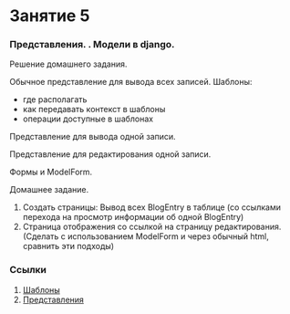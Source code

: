# Занятие 5
### Представления. .  Модели в django.
Решение домашнего задания.

Обычное представление для вывода всех записей.
Шаблоны:
 - где располагать
 - как передавать контекст в шаблоны
 - операции доступные в шаблонах

Представление для вывода одной записи.

Представление для редактирования одной записи.

Формы и ModelForm.

 
Домашнее задание.
  1. Создать страницы: Вывод всех BlogEntry в таблице (со ссылками перехода на просмотр информации об одной BlogEntry)
  2. Страница отображения со ссылкой на страницу редактирования. (Сделать с использованием ModelForm и через обычный html, сравнить эти подходы)

### Ссылки

1. [Шаблоны](http://djbook.ru/rel1.9/#the-template-layer)
1. [Представления](http://djbook.ru/rel1.9/#the-view-layer)
